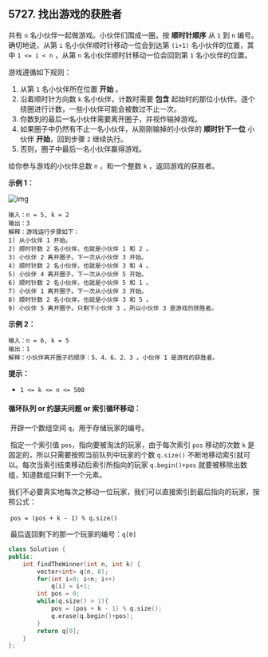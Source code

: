 ## 5727. 找出游戏的获胜者

共有 `n` 名小伙伴一起做游戏。小伙伴们围成一圈，按 **顺时针顺序** 从 `1` 到 `n` 编号。确切地说，从第 `i` 名小伙伴顺时针移动一位会到达第 `(i+1)` 名小伙伴的位置，其中 `1 <= i < n` ，从第 `n` 名小伙伴顺时针移动一位会回到第 `1` 名小伙伴的位置。

游戏遵循如下规则：

1. 从第 `1` 名小伙伴所在位置 **开始** 。
2. 沿着顺时针方向数 `k` 名小伙伴，计数时需要 **包含** 起始时的那位小伙伴。逐个绕圈进行计数，一些小伙伴可能会被数过不止一次。
3. 你数到的最后一名小伙伴需要离开圈子，并视作输掉游戏。
4. 如果圈子中仍然有不止一名小伙伴，从刚刚输掉的小伙伴的 **顺时针下一位** 小伙伴 **开始**，回到步骤 `2` 继续执行。
5. 否则，圈子中最后一名小伙伴赢得游戏。

给你参与游戏的小伙伴总数 `n` ，和一个整数 `k` ，返回游戏的获胜者。

**示例 1：**

![img](https://assets.leetcode.com/uploads/2021/03/25/ic234-q2-ex11.png)

```
输入：n = 5, k = 2
输出：3
解释：游戏运行步骤如下：
1) 从小伙伴 1 开始。
2) 顺时针数 2 名小伙伴，也就是小伙伴 1 和 2 。
3) 小伙伴 2 离开圈子。下一次从小伙伴 3 开始。
4) 顺时针数 2 名小伙伴，也就是小伙伴 3 和 4 。
5) 小伙伴 4 离开圈子。下一次从小伙伴 5 开始。
6) 顺时针数 2 名小伙伴，也就是小伙伴 5 和 1 。
7) 小伙伴 1 离开圈子。下一次从小伙伴 3 开始。
8) 顺时针数 2 名小伙伴，也就是小伙伴 3 和 5 。
9) 小伙伴 5 离开圈子。只剩下小伙伴 3 。所以小伙伴 3 是游戏的获胜者。
```

**示例 2：**

```
输入：n = 6, k = 5
输出：1
解释：小伙伴离开圈子的顺序：5、4、6、2、3 。小伙伴 1 是游戏的获胜者。
```

**提示：**

- `1 <= k <= n <= 500`

#### 循环队列 or 约瑟夫问题 or 索引循环移动：

​		开辟一个数组空间 `q`，用于存储玩家的编号。

​		指定一个索引值 `pos`，指向要被淘汰的玩家，由于每次索引 `pos` 移动的次数 `k` 是固定的，所以只需要按照当前队列中玩家的个数 `q.size()` 不断地移动索引就可以。每次当索引结束移动后索引所指向的玩家 `q.begin()+pos` 就要被移除出数组，知道数组只剩下一个元素。

​		我们不必要真实地每次之移动一位玩家，我们可以直接索引到最后指向的玩家，按照公式：

​				`pos = (pos + k - 1) % q.size()`

​		最后返回剩下的那一个玩家的编号：`q[0]`

```c++
class Solution {
public:
    int findTheWinner(int n, int k) {
        vector<int> q(n, 0);
        for(int i=0; i<n; i++)
            q[i] = i+1;
        int pos = 0;
        while(q.size() > 1){
            pos = (pos + k - 1) % q.size();
            q.erase(q.begin()+pos);
        }
        return q[0];
    }
};
```

